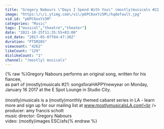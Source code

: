 ```yaml
---
title: "Gregory Nabours \"Days I Spend With You\" (mostly)musicals #21: songsforaHAPPYnewyear"
image: "https:\/\/i.ytimg.com\/vi\/p6PC6oxYz5M\/hqdefault.jpg"
vid_id: "p6PC6oxYz5M"
categories: "Music"
tags: ["musical","theatre","theater"]
date: "2021-10-25T11:35:55+03:00"
vid_date: "2017-05-07T04:47:38Z"
duration: "PT5M20S"
viewcount: "4262"
likeCount: "129"
dislikeCount: "1"
channel: "(mostly) musicals"
---
```

{% raw %}Gregory Nabours performs an original song, written for his fiancee,<br />as part of (mostly)musicals #21: songsforaHAPPYnewyear on Monday, January 16 2017 at the E Spot Lounge in Studio City.<br /><br />(mostly)musicals is a (mostly)monthly themed cabaret series in LA - learn more and sign up for our mailing list at www.mostlymusicalsLA.com!<br /><br />producer: amy francis schott<br />music director: Gregory Nabours<br />video: (mostly)images ESC/afs{% endraw %}
